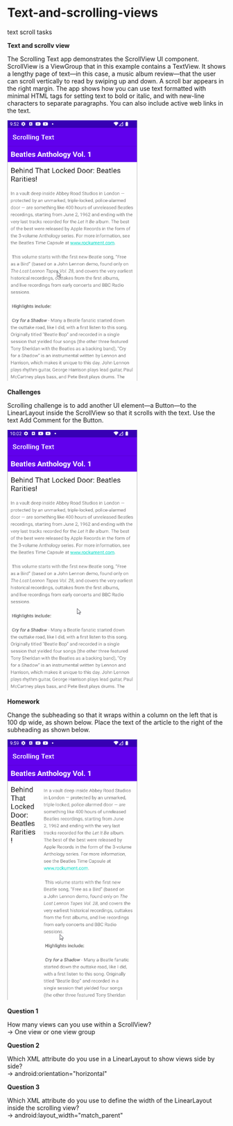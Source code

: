 # Text-and-scrolling-views
text scroll tasks

<b>Text and scrollv view</b><br/>

<p>The Scrolling Text app demonstrates the ScrollView UI component. ScrollView is a ViewGroup that in this example contains a TextView. It shows a lengthy page of text—in this case, a music album review—that the user can scroll vertically to read by swiping up and down. A scroll bar appears in the right margin. The app shows how you can use text formatted with minimal HTML tags for setting text to bold or italic, and with new-line characters to separate paragraphs. You can also include active web links in the text.</p>

<img src="screenshots/Textscrolling.gif" width="300px" height="600px">

<b>Challenges</b><br/>

<p>Scrolling challenge is to add another UI element—a Button—to the LinearLayout inside the ScrollView so that it scrolls with the text. Use the text Add Comment for the Button.</p>

<img src="screenshots/Textscrolling_challenge.gif" width="300px" height="600px">

<b>Homework</b><br/>

<p>Change the subheading so that it wraps within a column on the left that is 100 dp wide, as shown below.
Place the text of the article to the right of the subheading as shown below.</p>

<img src="screenshots/Textscrolling_homework.gif" width="300px" height="600px"><br/>

<b>Question 1</b><br/>
<p>How many views can you use within a ScrollView? <br/>
-> One view or one view group</p>

<b>Question 2</b><br/>
<p>Which XML attribute do you use in a LinearLayout to show views side by side? <br/>
  -> android:orientation="horizontal"
  </p>
  
<b>Question 3</b><br/>
<p>Which XML attribute do you use to define the width of the LinearLayout inside the scrolling view?<br/>
-> android:layout_width="match_parent"
</p>
